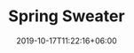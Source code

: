 ---
title: "Spring Sweater"
date: 2019-10-17T11:22:16+06:00
draft: false
description : "this is a meta description"
---
